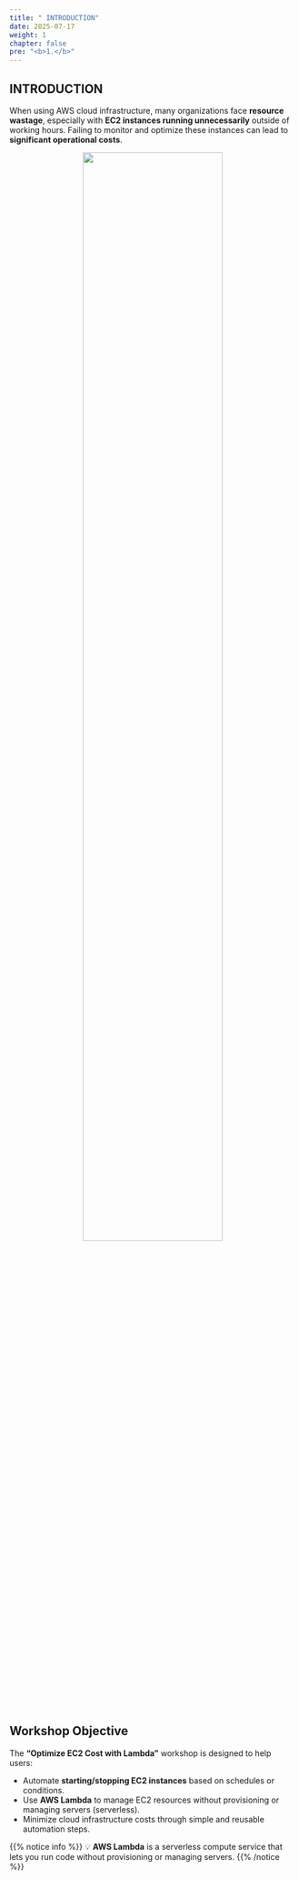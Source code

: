 ```yaml
---
title: " INTRODUCTION"
date: 2025-07-17
weight: 1
chapter: false
pre: "<b>1.</b>"
---
```


## INTRODUCTION


When using AWS cloud infrastructure, many organizations face **resource wastage**, especially with **EC2 instances running unnecessarily** outside of working hours. Failing to monitor and optimize these instances can lead to **significant operational costs**.

<p align="center">
  <img src="/images/1/image1.png" width="70%">
</p>

## Workshop Objective

The **“Optimize EC2 Cost with Lambda”** workshop is designed to help users:

- Automate **starting/stopping EC2 instances** based on schedules or conditions.
- Use **AWS Lambda** to manage EC2 resources without provisioning or managing servers (serverless).
- Minimize cloud infrastructure costs through simple and reusable automation steps.

{{% notice info %}}
💡 **AWS Lambda** is a serverless compute service that lets you run code without provisioning or managing servers.
{{% /notice %}}
